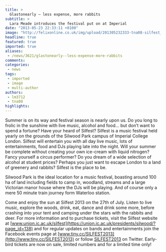 ```yaml
---
title: >
  Glastonearly – less expense, more rabbits
subtitle: >
  Lara Meade introduces the festival put on at Imperial
date: "2013-05-23 22:33:11 +0100"
image: "http://felixonline.co.uk/img/upload/201305232333-tna08-silfest_poster_icu.jpg"
headline: true
featured: true
imported: true
aliases:
 - /news/3621/glastonearly--less-expense-more-rabbits
comments:
categories:
 - news
tags:
 - imported
 - image
 - multi-author
authors:
 - lm3712
 - tna08
highlights:
---
```


Summer is on its way and festival season is nearly upon us. Do you long to frolic in the sunshine with live music, alcohol and food… but don’t want to spend a fortune? Have your heard of Silfest?
 Silfest is a music festival held yearly on the grounds of the Silwood Park campus of Imperial College London. Silfest will entertain you with all day live music, lots of entertainments, food and DJs playing late into the night. Will your summer be complete without creating your own ice-cream with liquid nitrogen? Fancy yourself a circus performer? Do you dream of a wide selection of alcohol at student prices? Perhaps you just want to escape London to a land of greenery and rabbits? Silfest is the place to be.

Silwood Park is the ideal location for a music festival, boasting around 100 ha of land including fields to camp in, woodland, streams and a large Victorian manor house where the DJs will be playing. And of course only a mere 50 minute train journey form Waterloo station.

Come and enjoy the sun at Silfest 2013 on the 27th of July. Listen to live music, explore the woods, drink, eat, dance and drink some more, before crashing into your tent and camping under the stars with the rabbits and deer.
 For more information and to purchase tickets, visit the Silfest website at [www.union.ic.ac.uk/silfest](https://union.ic.ac.uk/presidents/silwood/?page_id=138) and for regular updates on bands and entertainments join the Facebook events page at [www.tiny.cc/SILFEST2013](http://www.tiny.cc/SILFEST2013) or follow [SILFEST2013](https://twitter.com/SILFEST2013) on Twitter. Early-bird tickets are now on sale, limited numbers and for a limited time only!
